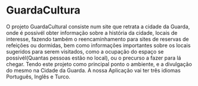 # GuardaCultura
O projeto GuardaCultural consiste num site que retrata a cidade da Guarda, onde é possivél obter informação sobre a história da cidade, locais de interesse,
fazendo também o reencaminhamento para sites de reservas de refeições ou dormidas,
bem como informações importantes sobre os locais sugeridos para serem visitados, como a ocupação do espaço se possivél(Quantas pessoas estão no local), ou o precurso a fazer para lá chegar.
Tendo este projeto como principal ponto o ambiente, e a divulgação do mesmo na Cidade da Guarda.
A nossa Aplicação vai ter três idiomas Português, Inglês e Turco.
